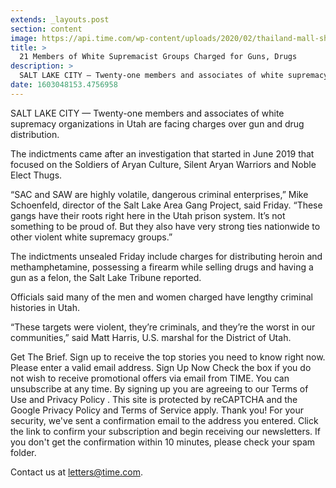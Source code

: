 ```yaml
--- 
extends: _layouts.post 
section: content 
image: https://api.time.com/wp-content/uploads/2020/02/thailand-mall-shooting.jpg?quality=85&w=1200&h=628&crop=1 
title: > 
  21 Members of White Supremacist Groups Charged for Guns, Drugs 
description: > 
  SALT LAKE CITY — Twenty-one members and associates of white supremacy organizations in Utah are facing charges over gun and drug distribution.“SAC and SAW are highly volatile, dangerous criminal enterprises,” Mike Schoenfeld, director of the Salt Lake Area Gang Project, said Friday.But they also have very strong ties nationwide to other violent white supremacy groups.”The indictments unsealed Friday include charges for distributing heroin and methamphetamine, possessing a firearm while selling drugs and having a gun as a felon, the Salt Lake Tribune reported.“These targets were violent, they’re criminals, and they’re the worst in our communities,” said Matt Harris, U.S. marshal for the District of Utah.Sign Up Now Check the box if you do not wish to receive promotional offers via email from TIME. 
date: 1603048153.4756958 
--- 
```

SALT LAKE CITY — Twenty-one members and associates of white supremacy organizations in Utah are facing charges over gun and drug distribution.

The indictments came after an investigation that started in June 2019 that focused on the Soldiers of Aryan Culture, Silent Aryan Warriors and Noble Elect Thugs.

“SAC and SAW are highly volatile, dangerous criminal enterprises,” Mike Schoenfeld, director of the Salt Lake Area Gang Project, said Friday. “These gangs have their roots right here in the Utah prison system. It’s not something to be proud of. But they also have very strong ties nationwide to other violent white supremacy groups.”

The indictments unsealed Friday include charges for distributing heroin and methamphetamine, possessing a firearm while selling drugs and having a gun as a felon, the Salt Lake Tribune reported.

Officials said many of the men and women charged have lengthy criminal histories in Utah.

“These targets were violent, they’re criminals, and they’re the worst in our communities,” said Matt Harris, U.S. marshal for the District of Utah.

Get The Brief. Sign up to receive the top stories you need to know right now. Please enter a valid email address. Sign Up Now Check the box if you do not wish to receive promotional offers via email from TIME. You can unsubscribe at any time. By signing up you are agreeing to our Terms of Use and Privacy Policy . This site is protected by reCAPTCHA and the Google Privacy Policy and Terms of Service apply. Thank you! For your security, we've sent a confirmation email to the address you entered. Click the link to confirm your subscription and begin receiving our newsletters. If you don't get the confirmation within 10 minutes, please check your spam folder.

Contact us at letters@time.com.